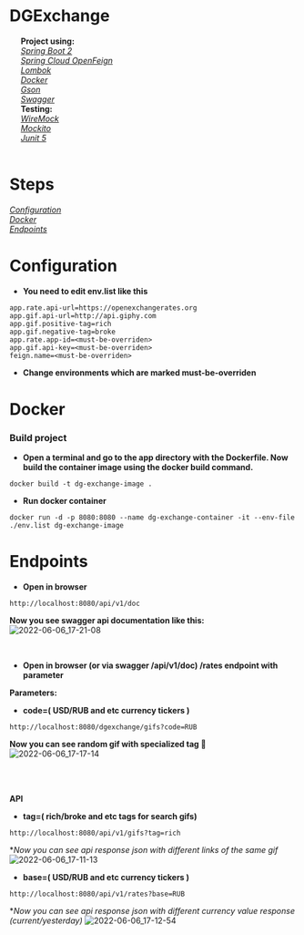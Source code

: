 # DGExchange
&nbsp;&nbsp;&nbsp;&nbsp; **Project using:**<br>
&nbsp;&nbsp;&nbsp;&nbsp;
[*Spring Boot 2*](https://docs.spring.io/spring-boot/docs/current/reference/htmlsingle/) <br>
&nbsp;&nbsp;&nbsp;&nbsp;
[*Spring Cloud OpenFeign*](https://docs.spring.io/spring-cloud-openfeign/docs/current/reference/html/) <br>
&nbsp;&nbsp;&nbsp;&nbsp;
[*Lombok*](https://projectlombok.org/features/all) <br>
&nbsp;&nbsp;&nbsp;&nbsp;
[*Docker*](https://docs.docker.com/) <br>
&nbsp;&nbsp;&nbsp;&nbsp;
[*Gson*](https://github.com/google/gson#readme) <br>
&nbsp;&nbsp;&nbsp;&nbsp;
[*Swagger*](https://swagger.io/tools/open-source/open-source-integrations/) <br>
&nbsp;&nbsp;&nbsp;&nbsp;
**Testing:** <br>
&nbsp;&nbsp;&nbsp;&nbsp;
[*WireMock*](https://wiremock.org/docs) <br>
&nbsp;&nbsp;&nbsp;&nbsp;
[*Mockito*](https://javadoc.io/doc/org.mockito/mockito-core/latest/org/mockito/Mockito.html) <br>
&nbsp;&nbsp;&nbsp;&nbsp;
[*Junit 5*](https://junit.org/junit5/docs/current/user-guide/) <br>
&nbsp;&nbsp;&nbsp;&nbsp;

# Steps
[*Configuration*](https://github.com/lionlight/DGExchange/edit/master/README.md#configuration)<br>
[*Docker*](https://github.com/lionlight/DGExchange/edit/master/README.md#docker)<br>
[*Endpoints*](https://github.com/lionlight/DGExchange/edit/master/README.md#endpoints)<br>

# Configuration
- **You need to edit env.list like this**

```
app.rate.api-url=https://openexchangerates.org
app.gif.api-url=http://api.giphy.com
app.gif.positive-tag=rich
app.gif.negative-tag=broke
app.rate.app-id=<must-be-overriden>
app.gif.api-key=<must-be-overriden>
feign.name=<must-be-overriden>
```

- **Change environments which are marked must-be-overriden**

# Docker
<h3>Build project</h3>

- **Open a terminal and go to the app directory with the Dockerfile. Now build the container image using the docker build command.**

```
docker build -t dg-exchange-image .
```

- **Run docker container**
```
docker run -d -p 8080:8080 --name dg-exchange-container -it --env-file ./env.list dg-exchange-image
```

# Endpoints
- **Open in browser**
```
http://localhost:8080/api/v1/doc
```
**Now you see swagger api documentation like this:**
![2022-06-06_17-21-08](https://user-images.githubusercontent.com/88512563/172168868-c5dff6b5-0d06-44b5-bc64-a90eebddac69.png)

&nbsp;&nbsp;&nbsp;&nbsp;
&nbsp;&nbsp;&nbsp;&nbsp;
- **Open in browser (or via swagger /api/v1/doc) /rates endpoint with parameter**
&nbsp;&nbsp;&nbsp;&nbsp;
&nbsp;&nbsp;&nbsp;&nbsp;

**Parameters:**
- **code=( USD/RUB and etc currency tickers )**
```
http://localhost:8080/dgexchange/gifs?code=RUB
```
**Now you can see random gif with specialized tag :money_with_wings:**
![2022-06-06_17-17-14](https://user-images.githubusercontent.com/88512563/172168239-16946a98-261d-455a-a3e9-f30720464cdc.png)


<br><br>

**API**
- **tag=( rich/broke and etc tags for search gifs)**
```
http://localhost:8080/api/v1/gifs?tag=rich
```
**Now you can see api response json with different links of the same gif*
![2022-06-06_17-11-13](https://user-images.githubusercontent.com/88512563/172167409-57d70e2d-3360-4c18-92f7-c261ad1a462f.png)

- **base=( USD/RUB and etc currency tickers )**
```
http://localhost:8080/api/v1/rates?base=RUB
```
**Now you can see api response json with different currency value response (current/yesterday)*
![2022-06-06_17-12-54](https://user-images.githubusercontent.com/88512563/172168061-17b54f17-f9b1-42b8-9948-afde1fd473fe.png)





